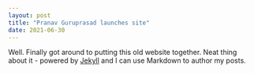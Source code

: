 ```yaml
---
layout: post
title: "Pranav Guruprasad launches site"
date: 2021-06-30
---
```


Well. Finally got around to putting this old website together. Neat thing about it - powered by [Jekyll](http://jekyllrb.com) and I can use Markdown to author my posts.
